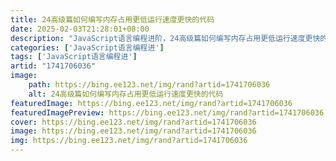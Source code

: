 ```yaml
---
title: 24高级篇如何编写内存占用更低运行速度更快的代码
date: 2025-02-03T21:28:01+08:00
description: "JavaScript语言编程进阶，24高级篇如何编写内存占用更低运行速度更快的代码"
categories: ['JavaScript语言编程进']
tags: ['JavaScript语言编程进']
artid: "1741706036"
image:
    path: https://bing.ee123.net/img/rand?artid=1741706036
    alt: 24高级篇如何编写内存占用更低运行速度更快的代码
featuredImage: https://bing.ee123.net/img/rand?artid=1741706036
featuredImagePreview: https://bing.ee123.net/img/rand?artid=1741706036
cover: https://bing.ee123.net/img/rand?artid=1741706036
image: https://bing.ee123.net/img/rand?artid=1741706036
img: https://bing.ee123.net/img/rand?artid=1741706036
---
```


